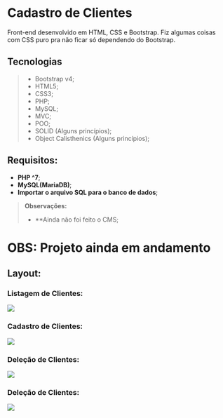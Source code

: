 # Cadastro de Clientes

Front-end desenvolvido em HTML, CSS e Bootstrap.
Fiz algumas coisas com CSS puro pra não ficar só dependendo do Bootstrap.

## Tecnologias
> - Bootstrap v4;
> - HTML5;
> - CSS3;
> - PHP;
> - MySQL;
> - MVC;
> - POO;
> - SOLID (Alguns princípios);
> - Object Calisthenics (Alguns princípios);

## Requisitos:
- **PHP ^7**;
- **MySQL(MariaDB)**;
- **Importar o arquivo SQL para o banco de dados**;

> **Observações:**
> - **Ainda não foi feito o CMS;

# OBS: Projeto ainda em andamento

## Layout:

### Listagem de Clientes:
![](https://i.imgur.com/asr0R9C.jpg)
### Cadastro de Clientes:
![](https://i.imgur.com/3jgfXyT.jpg)
### Deleção de Clientes:
![](https://i.imgur.com/JRWbv1s.jpg)
### Deleção de Clientes:
![](https://i.imgur.com/inr5gsx.jpg)
